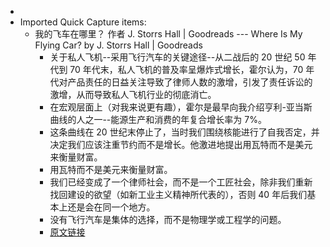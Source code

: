 - 
- Imported Quick Capture items:
    - 我的飞车在哪里？ 作者 J. Storrs Hall | Goodreads --- Where Is My Flying Car? by J. Storrs Hall | Goodreads
        - 关于私人飞机--采用飞行汽车的关键途径--从二战后的 20 世纪 50 年代到 70 年代末，私人飞机的普及率呈爆炸式增长，霍尔认为，70 年代对产品责任的日益关注导致了律师人数的激增，引发了责任诉讼的激增，从而导致私人飞机行业的彻底消亡。 
        - 在宏观层面上（对我来说更有趣），霍尔是最早向我介绍亨利-亚当斯曲线的人之一--能源生产和消费的年复合增长率为 7%。   
        - 这条曲线在 20 世纪末停止了，当时我们围绕核能进行了自我否定，并决定我们应该注重节约而不是增长。他激进地提出用瓦特而不是美元来衡量财富。
        - 用瓦特而不是美元来衡量财富。
        - 我们已经变成了一个律师社会，而不是一个工匠社会，除非我们重新找回建设的欲望（如新工业主义精神所代表的），否则 40 年后我们基本上还是会在同一个地方。   
        - 没有飞行汽车是集体的选择，而不是物理学或工程学的问题。
        - [原文链接](https://www.goodreads.com/book/show/59335616-where-is-my-flying-car?from_search=true&from_srp=true&qid=KVHMlf4nY9&rank=1)
